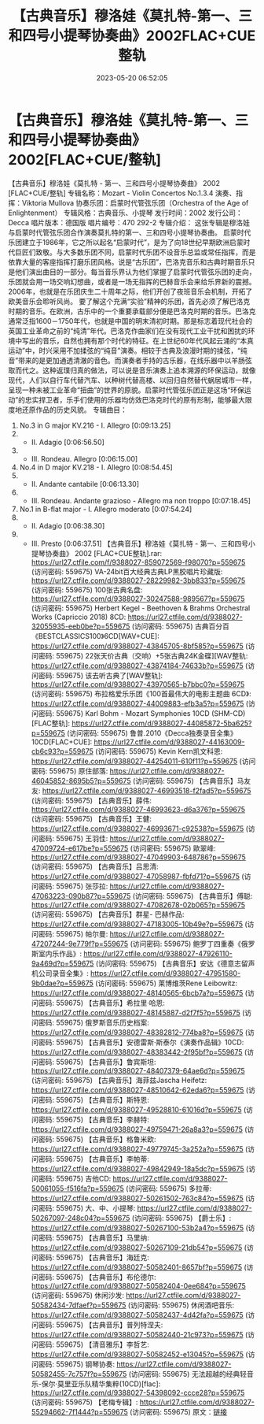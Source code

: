 ﻿---
title: 【古典音乐】穆洛娃《莫扎特-第一、三和四号小提琴协奏曲》2002FLAC+CUE整轨
date: 2023-05-20 06:52:05
categories: 古典音乐、新世纪、纯音雅乐
tags: 纯音雅乐
---
# 【古典音乐】穆洛娃《莫扎特-第一、三和四号小提琴协奏曲》2002[FLAC+CUE/整轨]

【古典音乐】穆洛娃《莫扎特 - 第一、三和四号小提琴协奏曲》 2002
[FLAC+CUE/整轨]
专辑名称：Mozart - Violin Concertos No.1.3.4
演奏、指挥：Viktoria Mullova
协奏乐团：启蒙时代管弦乐团（Orchestra of the Age of Enlightenment）
专辑风格：古典音乐、小提琴
发行时间：2002
发行公司：Decca
唱片版本：德国版
唱片编号：470 292-2
专辑介绍：
这张专辑是穆洛娃与启蒙时代管弦乐团合作演奏莫扎特的第一、三和四号小提琴协奏曲。
启蒙时代乐团建立于1986年，它之所以起名“启蒙时代”，是为了向18世纪早期欧洲启蒙时代巨匠们致敬。与大多数乐团不同，启蒙时代乐团不设音乐总监或常任指挥，而是依靠大量的客座指挥打磨乐团风格。说是“古乐团”，巴洛克音乐和古典时期音乐只是他们演出曲目的一部分。每当音乐界认为他们掌握了启蒙时代管弦乐团的走向，乐团就会用一场交响幻想曲，或者是一场无指挥的巴赫音乐会来给乐界新的震撼。2006年，也就是在乐团庆生二十周年之际，他们开创了夜班音乐会机制，开拓了欧美音乐会聆听风尚。
要了解这个充满“实验”精神的乐团，首先必须了解巴洛克时期的音乐。在欧洲，古乐中的一个重要承载部分便是巴洛克时期的音乐。巴洛克通常泛指1600－1750年代，也就是中国的明末清初时期。那是标志着现代社会的英国工业革命之前的“纯清”年代。巴洛克作曲家们在没有现代工业干扰和困扰的环境中写出的音乐，自然也拥有那个时代的特征。在上世纪60年代风起云涌的“本真运动”中，时兴采用不加揉弦的“纯音”演奏。相较于古典及浪漫时期的揉弦，“纯音”带来的是更加通透清澈的音色。而演奏者手持的古乐器，在线乐器中以羊肠弦取而代之。这种返璞归真的做法，可以说是音乐演奏上追本溯源的环保运动，就像现代，人们以自行车代替汽车、以种树代替高楼、以回归自然替代蜗居城市一样，呈现一种未被工业革命“扭曲”的世界的原貌。启蒙时代管弦乐团正是这场“环保运动”的忠实捍卫者，乐手们使用的乐器均仿效巴洛克时代的原有形制，能够最大限度地还原作品的历史风貌。
专辑曲目：
01. No.3 in G major KV.216 - I. Allegro [0:09:13.25]
02. - II. Adagio [0:06:56.50]
03. - III. Rondeau. Allegro [0:06:15.00]
04. No.4 in D major KV.218 - I. Allegro [0:08:54.45]
05. - II. Andante cantabile [0:06:13.30]
06. - III. Rondeau. Andante grazioso - Allegro ma non troppo
[0:07:18.45]
07. No.1 in B-flat major - I. Allegro moderato [0:07:54.24]
08. - II. Adagio [0:06:38.30]
09. - III. Presto [0:06:37.51]
【古典音乐】穆洛娃《莫扎特 - 第一、三和四号小提琴协奏曲》 2002 [FLAC+CUE整轨].rar: https://url27.ctfile.com/f/9388027-859072569-f98070?p=559675
(访问密码: 559675)
VA-24bit百大经典古典LP黑胶唱片珍藏版: https://url27.ctfile.com/d/9388027-28229982-3bb833?p=559675
(访问密码: 559675)
100张古典名盘: https://url27.ctfile.com/d/9388027-30247588-989567?p=559675
(访问密码: 559675)
Herbert Kegel - Beethoven & Brahms Orchestral Works
(Capriccio 2018) 8CD: https://url27.ctfile.com/d/9388027-32055935-eeb0be?p=559675
(访问密码: 559675)
古典百分百《BESTCLASSICS100》6CD[WAV+CUE]: https://url27.ctfile.com/d/9388027-43845705-8bf585?p=559675
(访问密码: 559675)
22张天价古典（交响）+5张古典24K金碟][WAV整轨: https://url27.ctfile.com/d/9388027-43874184-74633b?p=559675
(访问密码: 559675)
该去听古典了[WAV整轨]: https://url27.ctfile.com/d/9388027-43970565-b7bbc0?p=559675
(访问密码: 559675)
布拉格爱乐乐团《100首最伟大的电影主题曲 6CD》: https://url27.ctfile.com/d/9388027-44009883-efb3a5?p=559675
(访问密码: 559675)
Karl Bohm - Mozart Symphonies 10CD (SHM-CD)[FLAC整轨]: https://url27.ctfile.com/d/9388027-44085872-5ba625?p=559675
(访问密码: 559675)
鲁普.2010《Decca独奏录音全集》10CD[FLAC+CUE]: https://url27.ctfile.com/d/9388027-44163009-cb6c93?p=559675
(访问密码: 559675)
Kevin Kern凯文科恩: https://url27.ctfile.com/d/9388027-44254011-610f11?p=559675
(访问密码: 559675)
原住部落: https://url27.ctfile.com/d/9388027-46045852-8695b5?p=559675
(访问密码: 559675)
【古典音乐】马友友: https://url27.ctfile.com/d/9388027-46993518-f2fad5?p=559675
(访问密码: 559675)
【古典音乐】薛伟: https://url27.ctfile.com/d/9388027-46993623-d6a376?p=559675
(访问密码: 559675)
【古典音乐】王健: https://url27.ctfile.com/d/9388027-46993671-c92538?p=559675
(访问密码: 559675)
王羽佳: https://url27.ctfile.com/d/9388027-47009724-e617be?p=559675
(访问密码: 559675)
歐翠峰: https://url27.ctfile.com/d/9388027-47049903-648786?p=559675
(访问密码: 559675)
【古典音乐】吕思清: https://url27.ctfile.com/d/9388027-47058987-fbfd71?p=559675
(访问密码: 559675)
张莎拉: https://url27.ctfile.com/d/9388027-47063223-090b87?p=559675
(访问密码: 559675)
【古典音乐】傅聪: https://url27.ctfile.com/d/9388027-47082678-02b065?p=559675
(访问密码: 559675)
【古典音乐】群星- 巴赫作品: https://url27.ctfile.com/d/9388027-47183005-10b49e?p=559675
(访问密码: 559675)
帕尔曼: https://url27.ctfile.com/d/9388027-47207244-9e779f?p=559675
(访问密码: 559675)
鲍罗丁四重奏《俄罗斯室内乐作品》: https://url27.ctfile.com/d/9388027-47926110-9a469d?p=559675
(访问密码: 559675)
【古典音乐】安达《德意志留声机公司录音全集》: https://url27.ctfile.com/d/9388027-47951580-9b0dae?p=559675
(访问密码: 559675)
莱博维茨Rene Leibowitz: https://url27.ctfile.com/d/9388027-48140565-6bcb7a?p=559675
(访问密码: 559675)
【古典音乐】希拉里·哈恩: https://url27.ctfile.com/d/9388027-48145887-d2f7f5?p=559675
(访问密码: 559675)
俄罗斯音乐历史档案: https://url27.ctfile.com/d/9388027-48382812-774ba8?p=559675
(访问密码: 559675)
【古典音乐】安德雷斯·斯泰尔《演奏作品辑》10CD: https://url27.ctfile.com/d/9388027-48383442-2f95bf?p=559675
(访问密码: 559675)
【古典音乐】鲁宾斯坦: https://url27.ctfile.com/d/9388027-48407379-64ae6d?p=559675
(访问密码: 559675)
【古典音乐】海菲兹Jascha Heifetz: https://url27.ctfile.com/d/9388027-48510642-62eda6?p=559675
(访问密码: 559675)
【古典音乐】斯特恩: https://url27.ctfile.com/d/9388027-49528810-61016d?p=559675
(访问密码: 559675)
【古典音乐】李赫特: https://url27.ctfile.com/d/9388027-49759471-26a8a3?p=559675
(访问密码: 559675)
【古典音乐】格鲁米欧: https://url27.ctfile.com/d/9388027-49779745-3a252a?p=559675
(访问密码: 559675)
【古典音乐】李帕蒂: https://url27.ctfile.com/d/9388027-49842949-18a5dc?p=559675
(访问密码: 559675)
吉他CD: https://url27.ctfile.com/d/9388027-50061055-f516fa?p=559675
(访问密码: 559675)
多拉蒂: https://url27.ctfile.com/d/9388027-50261502-763c84?p=559675
(访问密码: 559675)
大、中、小提琴: https://url27.ctfile.com/d/9388027-50267097-248c04?p=559675
(访问密码: 559675)
【爵士乐】: https://url27.ctfile.com/d/9388027-50267100-53b2a4?p=559675
(访问密码: 559675)
【古典音乐】马里纳: https://url27.ctfile.com/d/9388027-50267109-21db54?p=559675
(访问密码: 559675)
【古典音乐】海廷克: https://url27.ctfile.com/d/9388027-50582401-8657bf?p=559675
(访问密码: 559675)
【古典音乐】布伦德尔: https://url27.ctfile.com/d/9388027-50582404-0ee684?p=559675
(访问密码: 559675)
休闲沙发: https://url27.ctfile.com/d/9388027-50582434-7dfaef?p=559675
(访问密码: 559675)
休闲酒吧音乐: https://url27.ctfile.com/d/9388027-50582437-4d42fa?p=559675
(访问密码: 559675)
【古典音乐】普列特涅夫: https://url27.ctfile.com/d/9388027-50582440-21c973?p=559675
(访问密码: 559675)
【清音雅乐】李哲艺: https://url27.ctfile.com/d/9388027-50582452-e13045?p=559675
(访问密码: 559675)
钢琴协奏: https://url27.ctfile.com/d/9388027-50582455-7c757f?p=559675
(访问密码: 559675)
无法超越的经典轻音乐-保尔·莫里亚乐队精华集粹(10CD)[flac]: https://url27.ctfile.com/d/9388027-54398092-ccce28?p=559675
(访问密码: 559675)
【老梅专辑】: https://url27.ctfile.com/d/9388027-55294662-7f1444?p=559675
(访问密码: 559675)
原文：[链接](https://blog.sina.com.cn/s/blog_1647c7e76010311y0.html)